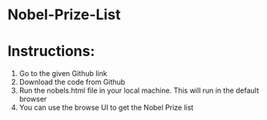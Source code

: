 # Nobel-Prize-List
# Instructions: 

1. Go to the given Github link
2. Download the code from Github
2. Run the nobels.html file in your local machine. This will run in the default browser
3. You can use the browse UI to get the Nobel Prize list
